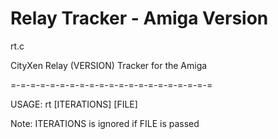 # Relay Tracker - Amiga Version

rt.c

CityXen Relay (VERSION) Tracker for the Amiga

=-=-=-=-=-=-=-=-=-=-=-=-=-=-=-=-=-=-=-=-=

USAGE: rt <SPEED> [ITERATIONS] [FILE]

Note: ITERATIONS is ignored if FILE is passed

